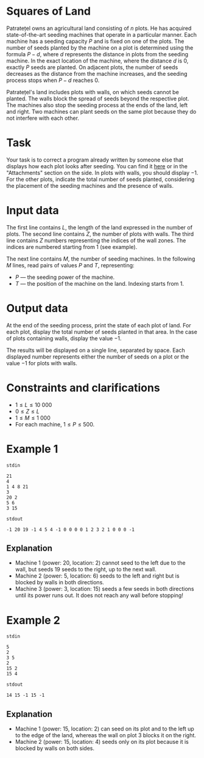 # Squares of Land

Patratețel owns an agricultural land consisting of $n$ plots. He has acquired state-of-the-art seeding machines that operate in a particular manner. Each machine has a seeding capacity $P$ and is fixed on one of the plots. The number of seeds planted by the machine on a plot is determined using the formula $P - d$, where $d$ represents the distance in plots from the seeding machine. In the exact location of the machine, where the distance $d$ is $0$, exactly $P$ seeds are planted. On adjacent plots, the number of seeds decreases as the distance from the machine increases, and the seeding process stops when $P - d$ reaches $0$.

Patratețel's land includes plots with walls, on which seeds cannot be planted. The walls block the spread of seeds beyond the respective plot. The machines also stop the seeding process at the ends of the land, left and right. Two machines can plant seeds on the same plot because they do not interfere with each other.

# Task

Your task is to correct a program already written by someone else that displays how each plot looks after seeding. You can find it [here](teren.cpp) or in the "Attachments" section on the side. In plots with walls, you should display $-1$. For the other plots, indicate the total number of seeds planted, considering the placement of the seeding machines and the presence of walls.

# Input data

The first line contains $L$, the length of the land expressed in the number of plots.
The second line contains $Z$, the number of plots with walls.
The third line contains $Z$ numbers representing the indices of the wall zones. The indices are numbered starting from $1$ (see example).

The next line contains $M$, the number of seeding machines.
In the following $M$ lines, read pairs of values $P$ and $T$, representing:
- $P$ — the seeding power of the machine.
- $T$ — the position of the machine on the land. Indexing starts from $1$.

# Output data

At the end of the seeding process, print the state of each plot of land. For each plot, display the total number of seeds planted in that area. In the case of plots containing walls, display the value $-1$.

The results will be displayed on a single line, separated by space. Each displayed number represents either the number of seeds on a plot or the value $-1$ for plots with walls.

# Constraints and clarifications

- $1 \le L \le 10\ 000$
- $0 \le Z \le L$
- $1 \le M \le 1\ 000$
- For each machine, $1 \le P \le 500$.

# Example 1

`stdin`
```
21
4
1 4 8 21
3
20 2
5 6
3 15
```

`stdout`
```
-1 20 19 -1 4 5 4 -1 0 0 0 0 1 2 3 2 1 0 0 0 -1
```

## Explanation

- Machine $1$ (power: $20$, location: $2$) cannot seed to the left due to the wall, but seeds $19$ seeds to the right, up to the next wall.
- Machine $2$ (power: $5$, location: $6$) seeds to the left and right but is blocked by walls in both directions.
- Machine $3$ (power: $3$, location: $15$) seeds a few seeds in both directions until its power runs out. It does not reach any wall before stopping!

# Example 2

`stdin`
```
5
2
3 5
2
15 2
15 4
```

`stdout`
```
14 15 -1 15 -1
```

## Explanation

- Machine $1$ (power: $15$, location: $2$) can seed on its plot and to the left up to the edge of the land, whereas the wall on plot $3$ blocks it on the right.
- Machine $2$ (power: $15$, location: $4$) seeds only on its plot because it is blocked by walls on both sides.